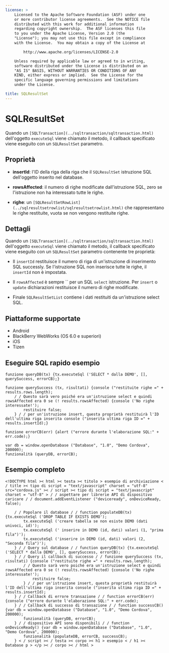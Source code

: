 ```yaml
---
license: >
    Licensed to the Apache Software Foundation (ASF) under one
    or more contributor license agreements.  See the NOTICE file
    distributed with this work for additional information
    regarding copyright ownership.  The ASF licenses this file
    to you under the Apache License, Version 2.0 (the
    "License"); you may not use this file except in compliance
    with the License.  You may obtain a copy of the License at

        http://www.apache.org/licenses/LICENSE-2.0

    Unless required by applicable law or agreed to in writing,
    software distributed under the License is distributed on an
    "AS IS" BASIS, WITHOUT WARRANTIES OR CONDITIONS OF ANY
    KIND, either express or implied.  See the License for the
    specific language governing permissions and limitations
    under the License.

title: SQLResultSet
---
```


# SQLResultSet

Quando un `[SQLTransaction](../sqltransaction/sqltransaction.html)` dell'oggetto `executeSql` viene chiamato il metodo, il callback specificato viene eseguito con un `SQLResultSet` parametro.

## Proprietà

*   **insertId**: l'ID della riga della riga che il `SQLResultSet` istruzione SQL dell'oggetto inserito nel database.

*   **rowsAffected**: il numero di righe modificate dall'istruzione SQL, zero se l'istruzione non ha interessato tutte le righe.

*   **righe**: un `[SQLResultSetRowList](../sqlresultsetrowlist/sqlresultsetrowlist.html)` che rappresentano le righe restituite, vuota se non vengono restituite righe.

## Dettagli

Quando un `[SQLTransaction](../sqltransaction/sqltransaction.html)` dell'oggetto `executeSql` viene chiamato il metodo, il callback specificato viene eseguito con un `SQLResultSet` parametro contenente tre proprietà:

*   Il `insertId` restituisce il numero di riga di un'istruzione di inserimento SQL successly. Se l'istruzione SQL non inserisce tutte le righe, il `insertId` non è impostata.

*   Il `rowsAffected` è sempre `` per un SQL `select` istruzione. Per `insert` o `update` dichiarazioni restituisce il numero di righe modificate.

*   Finale `SQLResultSetList` contiene i dati restituiti da un'istruzione select SQL.

## Piattaforme supportate

*   Android
*   BlackBerry WebWorks (OS 6.0 e superiori)
*   iOS
*   Tizen

## Eseguire SQL rapido esempio

    funzione queryDB(tx) {tx.executeSql ('SELECT * dalla DEMO', [], querySuccess, errorCB);}
    
    funzione querySuccess (tx, risultati) {console ("restituite righe =" + results.rows.length);
        / / Questo sarà vero poiché era un'istruzione select e quindi rowsAffected era 0 se (! results.rowsAffected) {console ('No righe interessate!');
            restituire false;
        } / / per un'istruzione insert, questa proprietà restituirà l'ID dell'ultima riga inserita console ("inserita ultima riga ID =" + results.insertId);}
    
    funzione errorCB(err) {alert ("errore durante l'elaborazione SQL:" + err.code);}
    
    var db = window.openDatabase ("Database", "1.0", "Demo Cordova", 200000);
    funzionalità (queryDB, errorCB);
    

## Esempio completo

    <!DOCTYPE html >< html >< testa >< titolo > esempio di archiviazione < / title >< tipo di script = "text/javascript" charset = "utf-8" src="cordova.js" >< / script >< tipo di script = "text/javascript" charset = "utf-8" > / / aspettare per librerie API di dispositivo caricare / / document.addEventListener ("deviceready", onDeviceReady, false);
    
        / / Popolare il database / / function populateDB(tx) {tx.executeSql ('DROP TABLE IF EXISTS DEMO');
            tx.executeSql ('creare tabella se non esiste DEMO (dati univoci, id)');
            tx.executeSql (' inserire in DEMO (id, dati) valori (1, "prima fila")');
            tx.executeSql ('inserire in DEMO (id, dati) valori (2, "Seconda fila")');
        } / / Query sul database / / function queryDB(tx) {tx.executeSql ('SELECT * dalla DEMO', [], querySuccess, errorCB);
        } / / Query il callback di successo / / funzione querySuccess (tx, risultati) {console ("restituite righe =" + results.rows.length);
            / / Questo sarà vero poiché era un'istruzione select e quindi rowsAffected era 0 se (! results.rowsAffected) {console ('No righe interessate!');
                restituire false;
            } / / per un'istruzione insert, questa proprietà restituirà l'ID dell'ultima riga inserita console ("inserita ultima riga ID =" + results.insertId);
        } / / Callback di errore transazione / / function errorCB(err) {console ("errore durante l'elaborazione SQL:" + err.code);
        } / / Callback di successo di transazione / / function successCB() {var db = window.openDatabase ("Database", "1.0", "Demo Cordova", 200000);
            funzionalità (queryDB, errorCB);
        } / / dispositivo API sono disponibili / / function onDeviceReady() {var db = window.openDatabase ("Database", "1.0", "Demo Cordova", 200000);
            funzionalità (populateDB, errorCB, successCB);
        } < / script >< / testa >< corpo >< h1 > esempio < / h1 >< Database p > </p >< / corpo >< / html >